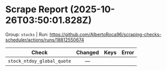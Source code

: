 # Scrape Report (2025-10-26T03:50:01.828Z)

Group: `stocks`  |  Run: https://github.com/AlbertoRoca96/scraping-checks-scheduler/actions/runs/18812550674

| Check | Changed | Keys | Error |
|---|:---:|:--|:--|
| `stock_ntdoy_global_quote` | — |  |  |
